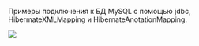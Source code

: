 Примеры подключения к БД MySQL c  помощью jdbc, HibermateXMLMapping и HibernateAnotationMapping.

![](https://github.com/yk192/JDBC-Hibernate/Снимок.PNG)
